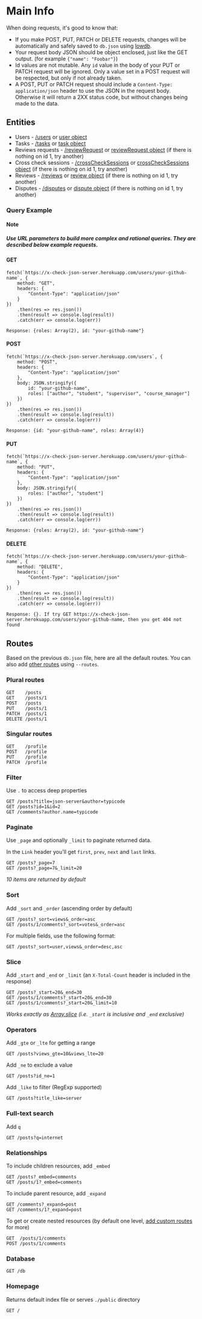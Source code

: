 # Main Info 
When doing requests, it's good to know that:

- If you make POST, PUT, PATCH or DELETE requests, changes will be automatically and safely saved to `db.json` using [lowdb](https://github.com/typicode/lowdb).
- Your request body JSON should be object enclosed, just like the GET output. (for example `{"name": "Foobar"}`)
- Id values are not mutable. Any `id` value in the body of your PUT or PATCH request will be ignored. Only a value set in a POST request will be respected, but only if not already taken.
- A POST, PUT or PATCH request should include a `Content-Type: application/json` header to use the JSON in the request body. Otherwise it will return a 2XX status code, but without changes being made to the data. 

## Entities

- Users - [/users](/users) or [user object](/users/1)
- Tasks - [/tasks](/tasks) or [task object](/tasks/1)
- Reviews requests - [/reviewRequest](/review-request) or [reviewRequest object](/reviewRequest/1) (if there is nothing on id 1, try another)
- Cross check sessions - [/crossCheckSessions](/cross-check-sessions) or [crossCheckSessions object](/crossCheckSessions/1) (if there is nothing on id 1, try another)
- Reviews - [/reviews](/reviews) or [review object](/reviews/1) (if there is nothing on id 1, try another)
- Disputes - [/disputes](/disputes) or [dispute object](/disputes/1) (if there is nothing on id 1, try another)

### Query Example

#### Note 
##### Use URL parameters to build more complex and rational queries. They are described below example requests.

#### GET
```
fetch(`https://x-check-json-server.herokuapp.com/users/your-github-name`, {
    method: "GET",
    headers: {
        "Content-Type": "application/json"
    }
})
    .then(res => res.json())
    .then(result => console.log(result))
    .catch(err => console.log(err))

Response: {roles: Array(2), id: "your-github-name"}
```

#### POST
```
fetch(`https://x-check-json-server.herokuapp.com/users`, {
    method: "POST",
    headers: {
        "Content-Type": "application/json"
    },
    body: JSON.stringify({
        id: "your-github-name",
        roles: ["author", "student", "supervisor", "course_manager"]
    })
})
    .then(res => res.json())
    .then(result => console.log(result))
    .catch(err => console.log(err))

Response: {id: "your-github-name", roles: Array(4)} 
```

#### PUT
```
fetch(`https://x-check-json-server.herokuapp.com/users/your-github-name`, {
    method: "PUT",
    headers: {
        "Content-Type": "application/json"
    },
    body: JSON.stringify({
        roles: ["author", "student"]
    })
})
    .then(res => res.json())
    .then(result => console.log(result))
    .catch(err => console.log(err))

Response: {roles: Array(2), id: "your-github-name"}
```

#### DELETE
```
fetch(`https://x-check-json-server.herokuapp.com/users/your-github-name`, {
    method: "DELETE",
    headers: {
        "Content-Type": "application/json"
    }
})
    .then(res => res.json())
    .then(result => console.log(result))
    .catch(err => console.log(err))

Response: {}. If try GET https://x-check-json-server.herokuapp.com/users/your-github-name, then you get 404 not found
```

## Routes

Based on the previous `db.json` file, here are all the default routes. You can also add [other routes](#add-custom-routes) using `--routes`.

### Plural routes

```
GET    /posts
GET    /posts/1
POST   /posts
PUT    /posts/1
PATCH  /posts/1
DELETE /posts/1
```

### Singular routes

```
GET    /profile
POST   /profile
PUT    /profile
PATCH  /profile
```

### Filter

Use `.` to access deep properties

```
GET /posts?title=json-server&author=typicode
GET /posts?id=1&id=2
GET /comments?author.name=typicode
```

### Paginate

Use `_page` and optionally `_limit` to paginate returned data.

In the `Link` header you'll get `first`, `prev`, `next` and `last` links.


```
GET /posts?_page=7
GET /posts?_page=7&_limit=20
```

_10 items are returned by default_

### Sort

Add `_sort` and `_order` (ascending order by default)

```
GET /posts?_sort=views&_order=asc
GET /posts/1/comments?_sort=votes&_order=asc
```

For multiple fields, use the following format:

```
GET /posts?_sort=user,views&_order=desc,asc
```

### Slice

Add `_start` and `_end` or `_limit` (an `X-Total-Count` header is included in the response)

```
GET /posts?_start=20&_end=30
GET /posts/1/comments?_start=20&_end=30
GET /posts/1/comments?_start=20&_limit=10
```

_Works exactly as [Array.slice](https://developer.mozilla.org/en/docs/Web/JavaScript/Reference/Global_Objects/Array/slice) (i.e. `_start` is inclusive and `_end` exclusive)_

### Operators

Add `_gte` or `_lte` for getting a range

```
GET /posts?views_gte=10&views_lte=20
```

Add `_ne` to exclude a value

```
GET /posts?id_ne=1
```

Add `_like` to filter (RegExp supported)

```
GET /posts?title_like=server
```

### Full-text search

Add `q`

```
GET /posts?q=internet
```

### Relationships

To include children resources, add `_embed`

```
GET /posts?_embed=comments
GET /posts/1?_embed=comments
```

To include parent resource, add `_expand`

```
GET /comments?_expand=post
GET /comments/1?_expand=post
```

To get or create nested resources (by default one level, [add custom routes](#add-custom-routes) for more)

```
GET  /posts/1/comments
POST /posts/1/comments
```

### Database

```
GET /db
```

### Homepage

Returns default index file or serves `./public` directory

```
GET /
```